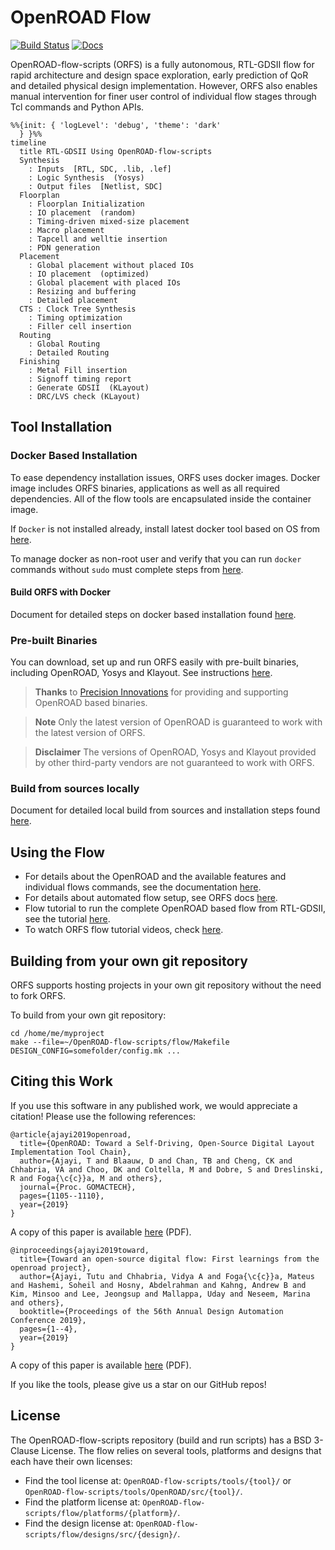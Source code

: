 # OpenROAD Flow

[![Build Status](https://jenkins.openroad.tools/buildStatus/icon?job=OpenROAD-flow-scripts-Public%2Fpublic_tests_all%2Fmaster)](https://jenkins.openroad.tools/view/Public/job/OpenROAD-flow-scripts-Public/job/public_tests_all/job/master/)
[![Docs](https://readthedocs.org/projects/openroad-flow-scripts/badge/?version=latest)](https://openroad-flow-scripts.readthedocs.io/en/latest/?badge=latest)

OpenROAD-flow-scripts (ORFS) is a fully autonomous, RTL-GDSII flow
for rapid architecture and design space exploration, early prediction
of QoR and detailed physical design implementation. However, ORFS
also enables manual intervention for finer user control of individual
flow stages through Tcl commands and Python APIs.

```mermaid
%%{init: { 'logLevel': 'debug', 'theme': 'dark'
  } }%%
timeline
  title RTL-GDSII Using OpenROAD-flow-scripts
  Synthesis
    : Inputs  [RTL, SDC, .lib, .lef]
    : Logic Synthesis  (Yosys)
    : Output files  [Netlist, SDC]
  Floorplan
    : Floorplan Initialization
    : IO placement  (random)
    : Timing-driven mixed-size placement
    : Macro placement
    : Tapcell and welltie insertion
    : PDN generation
  Placement
    : Global placement without placed IOs
    : IO placement  (optimized)
    : Global placement with placed IOs
    : Resizing and buffering
    : Detailed placement
  CTS : Clock Tree Synthesis
    : Timing optimization
    : Filler cell insertion
  Routing
    : Global Routing
    : Detailed Routing
  Finishing
    : Metal Fill insertion
    : Signoff timing report
    : Generate GDSII  (KLayout)
    : DRC/LVS check (KLayout)
```

## Tool Installation

### Docker Based Installation

To ease dependency installation issues, ORFS uses docker images.
Docker image includes ORFS binaries, applications as well as all
required dependencies. All of the flow tools are encapsulated
inside the container image.

If `Docker` is not installed already, install latest docker tool
based on OS from [here](https://docs.docker.com/engine/install/).

To manage docker as non-root user and verify that you can run
`docker` commands without `sudo` must complete steps from
[here](https://docs.docker.com/engine/install/linux-postinstall/).

#### Build ORFS with Docker

Document for detailed steps on docker based installation found
[here](./docs/user/BuildWithDocker.md).

### Pre-built Binaries

You can download, set up and run ORFS easily with pre-built
binaries, including OpenROAD, Yosys and Klayout. See instructions
[here](./docs/user/BuildWithPrebuilt.md).

> **Thanks** to [Precision Innovations](https://precisioninno.com/) for
> providing and supporting OpenROAD based binaries.

> **Note** Only the latest version of OpenROAD is guaranteed to work with
> the latest version of ORFS.

> **Disclaimer** The versions of OpenROAD, Yosys and Klayout provided by
> other third-party vendors are not guaranteed to work with ORFS.

### Build from sources locally

Document for detailed local build from sources and installation steps found [here](./docs/user/BuildLocally.md).

## Using the Flow

- For details about the OpenROAD and the available features and
  individual flows commands, see the documentation
  [here](https://openroad.readthedocs.io/en/latest/).
- For details about automated flow setup, see ORFS docs
  [here](https://openroad-flow-scripts.readthedocs.io/en/latest/user/GettingStarted.html).
- Flow tutorial to run the complete OpenROAD based flow from
  RTL-GDSII, see the tutorial
  [here](https://openroad-flow-scripts.readthedocs.io/en/latest/tutorials/FlowTutorial.html).
- To watch ORFS flow tutorial videos, check
  [here](https://theopenroadproject.org/video).

## Building from your own git repository

ORFS supports hosting projects in your own git repository
without the need to fork ORFS.

To build from your own git repository:

    cd /home/me/myproject
    make --file=~/OpenROAD-flow-scripts/flow/Makefile DESIGN_CONFIG=somefolder/config.mk ...

## Citing this Work

If you use this software in any published work, we would appreciate a citation!
Please use the following references:

```
@article{ajayi2019openroad,
  title={OpenROAD: Toward a Self-Driving, Open-Source Digital Layout Implementation Tool Chain},
  author={Ajayi, T and Blaauw, D and Chan, TB and Cheng, CK and Chhabria, VA and Choo, DK and Coltella, M and Dobre, S and Dreslinski, R and Foga{\c{c}}a, M and others},
  journal={Proc. GOMACTECH},
  pages={1105--1110},
  year={2019}
}
```

A copy of this paper is available
[here](http://people.ece.umn.edu/users/sachin/conf/gomactech19.pdf) (PDF).

```
@inproceedings{ajayi2019toward,
  title={Toward an open-source digital flow: First learnings from the openroad project},
  author={Ajayi, Tutu and Chhabria, Vidya A and Foga{\c{c}}a, Mateus and Hashemi, Soheil and Hosny, Abdelrahman and Kahng, Andrew B and Kim, Minsoo and Lee, Jeongsup and Mallappa, Uday and Neseem, Marina and others},
  booktitle={Proceedings of the 56th Annual Design Automation Conference 2019},
  pages={1--4},
  year={2019}
}
```

A copy of this paper is available
[here](https://vlsicad.ucsd.edu/Publications/Conferences/371/c371.pdf) (PDF).

If you like the tools, please give us a star on our GitHub repos!

## License

The OpenROAD-flow-scripts repository (build and run scripts) has a BSD 3-Clause License.
The flow relies on several tools, platforms and designs that each have their own licenses:

- Find the tool license at: `OpenROAD-flow-scripts/tools/{tool}/` or `OpenROAD-flow-scripts/tools/OpenROAD/src/{tool}/`.
- Find the platform license at: `OpenROAD-flow-scripts/flow/platforms/{platform}/`.
- Find the design license at: `OpenROAD-flow-scripts/flow/designs/src/{design}/`.
